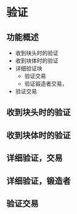 # 验证

## 功能概述

* 收到块头时的验证
* 收到块体时的验证
* 详细验证块
   + 验证交易
   + 验证锻造者交易，
* 验证交易

## 收到块头时的验证

## 收到块体时的验证

## 详细验证，交易

## 详细验证，锻造者

## 验证交易